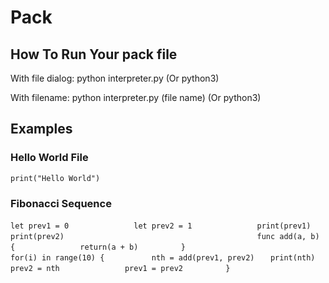 # Pack
## How To Run Your pack file
With file dialog: python interpreter.py (Or python3)

With filename: python interpreter.py (file name) (Or python3)
## Examples
### Hello World File
`
print("Hello World")
`

### Fibonacci Sequence

`let prev1 = 0              `
`let prev2 = 1              `
`print(prev1)               `
`print(prev2)               `
`                           `
`func add(a, b) {           `
`    return(a + b)          `
`}                          `
`                           `
`for(i) in range(10) {      `
`    nth = add(prev1, prev2)`
`    print(nth)             `
`    prev2 = nth            `
`    prev1 = prev2          `
`}                          `
